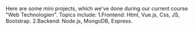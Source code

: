 Here are some mini projects, which we've done during our current course "Web Technologien". Topics include: 
1.Frontend: Html, Vue.js, Css, JS, Bootstrap.
2.Backend: Node.js, MongoDB, Express.
